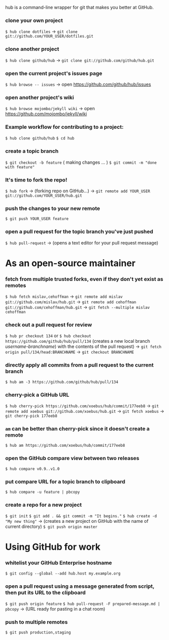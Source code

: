 hub is a command-line wrapper for git that makes you better at GitHub.


### clone your own project
`$ hub clone dotfiles`
→ `git clone git://github.com/YOUR_USER/dotfiles.git`

### clone another project
`$ hub clone github/hub`
→ `git clone git://github.com/github/hub.git`

### open the current project's issues page
`$ hub browse -- issues`
→ open https://github.com/github/hub/issues

### open another project's wiki
`$ hub browse mojombo/jekyll wiki`
→ open https://github.com/mojombo/jekyll/wiki

### Example workflow for contributing to a project:
`$ hub clone github/hub`
`$ cd hub`
### create a topic branch
`$ git checkout -b feature`
  ( making changes ... )
`$ git commit -m "done with feature"`

### It's time to fork the repo!
`$ hub fork`
→ (forking repo on GitHub...)
→ `git remote add YOUR_USER git://github.com/YOUR_USER/hub.git`

### push the changes to your new remote
`$ git push YOUR_USER feature`
### open a pull request for the topic branch you've just pushed
`$ hub pull-request`
→ (opens a text editor for your pull request message)


# As an open-source maintainer

### fetch from multiple trusted forks, even if they don't yet exist as remotes
`$ hub fetch mislav,cehoffman`
→ `git remote add mislav git://github.com/mislav/hub.git`
→ `git remote add cehoffman git://github.com/cehoffman/hub.git`
→ `git fetch --multiple mislav cehoffman`

### check out a pull request for review
`$ hub pr checkout 134`
  or
`$ hub checkout https://github.com/github/hub/pull/134`
(creates a new local branch _username-branchname_) with the contents of the pull request)
→ `git fetch origin pull/134/head:BRANCHNAME`
→ `git checkout BRANCHNAME`

### directly apply all commits from a pull request to the current branch
`$ hub am -3 https://github.com/github/hub/pull/134`

### cherry-pick a GitHub URL
`$ hub cherry-pick https://github.com/xoebus/hub/commit/177eeb8`
→ `git remote add xoebus git://github.com/xoebus/hub.git`
→ `git fetch xoebus`
→ `git cherry-pick 177eeb8`

### `am` can be better than cherry-pick since it doesn't create a remote
`$ hub am https://github.com/xoebus/hub/commit/177eeb8`

### open the GitHub compare view between two releases
`$ hub compare v0.9..v1.0`

### put compare URL for a topic branch to clipboard
`$ hub compare -u feature | pbcopy`

### create a repo for a new project
`$ git init`
`$ git add . && git commit -m "It begins."`
`$ hub create -d "My new thing"`
→ (creates a new project on GitHub with the name of current directory)
`$ git push origin master`

# Using GitHub for work

### whitelist your GitHub Enterprise hostname
`$ git config --global --add hub.host my.example.org`

### open a pull request using a message generated from script, then put its URL to the clipboard
`$ git push origin feature`
`$ hub pull-request -F prepared-message.md | pbcopy`
→ (URL ready for pasting in a chat room)

### push to multiple remotes
`$ git push production,staging`
